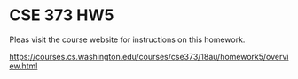 # CSE 373 HW5

Pleas visit the course website for instructions on this homework.

https://courses.cs.washington.edu/courses/cse373/18au/homework5/overview.html
